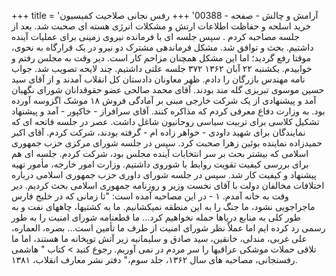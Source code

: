 +++
title = 'آرامش و چالش - صفحه - 00388'
+++
رفس نجانی صلاحیت کمیسیون خرید اسلحه و حفاظت اطلاعات ارتش و مشکلات انرژی هسته ای صحبت شد. بعد از جلسه مصاحبه کردم . سپس جلسه ای با فرمانده نیروی زمینی برای عملیات آینده داشتیم. بحث و توافق شد. مشکل فرماندهی مشترک دو نیرو در یک قرارگاه به نحوی، موقتا رفع گردید؛ اما این مشکل همچنان مزاحم کار است. دیر وقت به مجلس رفتم و خوابیدم. یکشنبه ۲۲ آبان ۱۳۶۲ ۳۷۲ جلسه علتی داشتیم. چند لایحه تصویب شد. جواب نامه مهندس بازرگان را دادم. ظهر معاونان دادستان کل انقلاب آمدند و از آقای سید حسین موسوی تبریزی گله مند بودند. آقای محمد صالحی عضو حقوقدانان شورای نگهبان آمد و پیشنهادی از یک شرکت خارجی مبنی بر آمادگی فروش ۱۸ موشک اگزوسه آورده بود. به وزارت دفاع معرفی کردم که مذاکره کنند. آقای سرافراز - خاکپور - آمد و پیشنهاد تشکیل کلاسی برای تربیت سیاسی روحانیون شاغل داشت. عصر در جلسه فاتحه ای که نمایندگان برای شهید داودی - خواهر زاده ام - گرفته بودند، شرکت کردم. آقای اکبر حمیدزاده نماینده بوئین زهرا صحبت کرد. سپس در جلسه شورای مرکزی حزب جمهوری اسلامی که بیشتر بحث بر سر انتخابات آینده مجلس بود، شرکت کردم. جلسه ای هم برای بررسی کیفیت تقویت روابط با شوروی داشتیم. وزارت امور خارجه، مأمور تهیه پیشنهاد و کیفیت کار شد. سپس در جلسه شورای داوری حزب جمهوری اسلامی درباره اختلافات مخالفان دولت با آقای نخست وزیر و روزنامه جمهوری اسلامی بحث کردیم. دیر وقت به خانه آمدم. ۱ - در این مصاحبه آمده است: "تا زمانی که در خلیج فارس ماجراجویی نشود، ما جنگ را به این منطقه نمیکشانیم. ما به کشتیها، چاههای نفت و به طور کلی به منابع دریاها حمله نخواهیم کرد... ما قطعنامه شورای امنیت را به طور رسمی رد کرده ایم اما عملاً نظر شورای امنیت از طرف ما تأمین است... بصره، العماره، على غربی، مندلی، خانقین، سید صادق و سلیمانیه زیر آتش توپخانه ما هستند، اما ما تلاقی حملات موشکی عراقیها را سر مردم در نمی آوریم. رجوع کنید > کتاب " هاشمی رفسنجانی، مصاحبه های سال ۱۳۶۲، جلد سوم،" دفتر نشر معارف انقلاب، ۱۳۸۱.